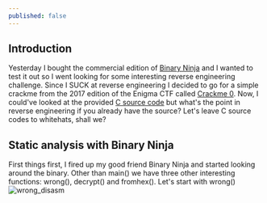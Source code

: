 ```yaml
---
published: false
---
```

## Introduction

Yesterday I bought the commercial edition of [Binary Ninja](https://binary.ninja/) and I wanted to test it out so I went looking for some interesting reverse engineering challenge. Since I SUCK at reverse engineering I decided to go for a simple crackme from the 2017 edition of the Enigma CTF called [Crackme 0](https://hackcenter.com/competition/train/1/Enigma-2017/Crackme-0). Now, I could've looked at the provided [C source code](https://shell-enigma2017.hackcenter.com/static/dc7f79bcb37030ddc9f001208767e999/crackme_0_empty.c) but what's the point in reverse engineering if you already have the source? Let's leave C source codes to whitehats, shall we?

## Static analysis with Binary Ninja

First things first, I fired up my good friend Binary Ninja and started looking around the binary. Other than main() we have three other interesting functions: wrong(), decrypt() and fromhex(). Let's start with wrong()
![wrong_disasm]({{site.baseurl}}/img/wrong.png)



